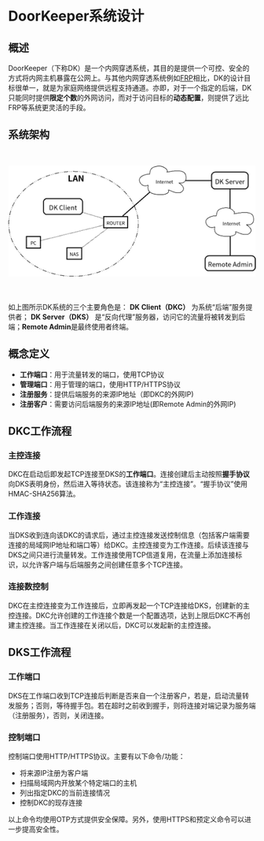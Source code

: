 # DoorKeeper系统设计

## 概述

DoorKeeper（下称DK）是一个内网穿透系统，其目的是提供一个可控、安全的方式将内网主机暴露在公网上。与其他内网穿透系统例如[FRP](https://github.com/fatedier/frp)相比，DK的设计目标很单一，就是为家庭网络提供远程支持通道。亦即，对于一个指定的后端，DK只能同时提供**限定个数**的外网访问，而对于访问目标的**动态配置**，则提供了远比FRP等系统更灵活的手段。

## 系统架构

<br><center><img src="dk.png" /></center><br><br>

如上图所示DK系统的三个主要角色是： **DK Client（DKC）** 为系统“后端”服务提供者； **DK Server（DKS）** 是“反向代理”服务器，访问它的流量将被转发到后端；**Remote Admin**是最终使用者终端。

## 概念定义

- **工作端口**：用于流量转发的端口，使用TCP协议
- **管理端口**：用于管理的端口，使用HTTP/HTTPS协议
- **注册服务**：提供后端服务的来源IP地址（即DKC的外网IP)
- **注册客户**：需要访问后端服务的来源IP地址(即Remote Admin的外网IP)

## DKC工作流程

### 主控连接

DKC在启动后即发起TCP连接至DKS的**工作端口**。连接创建后主动按照**握手协议**向DKS表明身份，然后进入等待状态。该连接称为“主控连接”。“握手协议”使用HMAC-SHA256算法。

### 工作连接

当DKS收到连向该DKC的请求后，通过主控连接发送控制信息（包括客户端需要连接的局域网IP地址和端口等）给DKC。主控连接变为工作连接。后续该连接与DKS之间只进行流量转发。工作连接使用TCP信道复用，在流量上添加连接标识，以允许客户端与后端服务之间创建任意多个TCP连接。

### 连接数控制

DKC在主控连接变为工作连接后，立即再发起一个TCP连接给DKS，创建新的主控连接。DKC允许创建的工作连接个数是一个配置选项，达到上限后DKC不再创建主控连接。当工作连接在关闭以后，DKC可以发起新的主控连接。

## DKS工作流程

### 工作端口

DKS在工作端口收到TCP连接后判断是否来自一个注册客户，若是，启动流量转发服务；否则，等待握手包。若在超时之前收到握手，则将连接对端记录为服务端（注册服务），否则，关闭连接。

### 控制端口

控制端口使用HTTP/HTTPS协议。主要有以下命令/功能：

- 将来源IP注册为客户端
- 扫描局域网内开放某个特定端口的主机
- 列出指定DKC的当前连接情况
- 控制DKC的现存连接

以上命令均使用OTP方式提供安全保障。另外，使用HTTPS和预定义命令可以进一步提高安全性。
